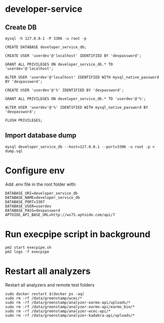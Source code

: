 # developer-service


## Create DB

```
mysql -h 127.0.0.1 -P 3306 -u root -p

CREATE DATABASE developer_service_db;

CREATE USER 'userdev'@'localhost' IDENTIFIED BY 'devpassword';
​
GRANT ALL PRIVILEGES ON developer_service_db.* TO 'userdev'@'localhost';

ALTER USER 'userdev'@'localhost' IDENTIFIED WITH mysql_native_password BY 'devpassword';

CREATE USER 'userdev'@'%' IDENTIFIED BY 'devpassword';
​
GRANT ALL PRIVILEGES ON developer_service_db.* TO 'userdev'@'%';
​
ALTER USER 'userdev'@'%' IDENTIFIED WITH mysql_native_password BY 'devpassword';

FLUSH PRIVILEGES;
```

## Import database dump

```
mysql developer_service_db --host=127.0.0.1 --port=3306 -u root -p < dump.sql
```


# Configure env

Add .env file in the root folder with:

```
DATABASE_URI=developer_service_db
DATABASE_NAME=developer_service_db
DATABASE_PORT=3307
DATABASE_USER=userdev
DATABASE_PASS=devpassword
APTOIDE_API_BASE_URL=http://ws75.aptoide.com/api/7
```

# Run execpipe script in background

```
pm2 start execpipe.sh 
pm2 logs -f execpipe
```

# Restart all analyzers

Restart all analyzers and remote test folders

```
sudo docker restart $(docker ps -aq)
sudo rm -rf /data/greenstamp/wcec/*
sudo rm -rf /data/greenstamp/analyzer-earmo-api/uploads/*
sudo rm -rf /data/greenstamp/analyzer-earmo-api/earmo_bin/*
sudo rm -rf /data/greenstamp/analyzer-wcec-api/*
sudo rm -rf /data/greenstamp/analyzer-kadabra-api/uploads/*
 ```
